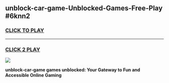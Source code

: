 
## unblock-car-game-Unblocked-Games-Free-Play #6knn2
<h3>
<a href="https://us.freeplayer.one?title=unblock-car-game&ref=9M">CLICK TO PLAY</a></h3>
<hr>

<h3>
<a href="https://us.freeplayer.one?title=unblock-car-game&ref=9M">CLICK 2 PLAY</a>
  
</h3>

<a href="https://us.freeplayer.one?title=unblock-car-game&ref=9M"><img src="https://clearcache.store/games.png"></a>


**unblock-car-game games unblocked: Your Gateway to Fun and Accessible Online Gaming**
